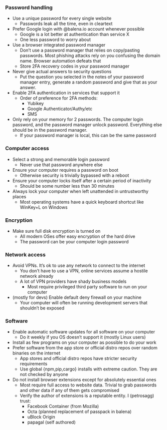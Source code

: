 
### Password handling
* Use a unique password for every single website
    * Passwords leak all the time, even in cleartext
* Prefer Google login with @balena.io account whenever possible
    * Google is a lot better at authentication than service X
    * One less password to worry about
* Use a browser integrated password manager
    * Don’t use a password manager that relies on copy/pasting passwords. Most phishing attacks rely on you confusing the domain name. Browser automation defeats that
    * Store 2FA recovery codes in your password manager
* Never give actual answers to security questions
    * Put the question you selected in the notes of your password manager entry, generate a random password and give that as your answer.
* Enable 2FA authentication in services that support it
    * Order of preference for 2FA methods:
        * Yubikey
        * Google Authenticator/Authy/etc
        * SMS
* Only rely on your memory for 2 passwords. The computer login password, and the password manager unlock password. Everything else should be in the password manager.
    * If your password manager is local, this can be the same password

### Computer access

* Select a strong and memorable login password
    * Never use that password anywhere else
* Ensure your computer requires a password on boot
    * Otherwise security is trivially bypassed with a reboot
* Ensure your computer locks itself after a certain period of inactivity
    * Should be some number less than 30 minutes
* Always lock your computer when left unattended in untrustworthy places
    * Most operating systems have a quick keyboard shortcut like WinKey+L on Windows

### Encryption

* Make sure full disk encryption is turned on
    * All modern OSes offer easy encryption of the hard drive
    * The password can be your computer login password

### Network access

* Avoid VPNs. It’s ok to use any network to connect to the internet
    * You don’t have to use a VPN, online services assume a hostile network already
    * A lot of VPN providers have shady business models
        * Most require privileged third party software to run on your computer
* (mostly for devs) Enable default deny firewall on your machine
    * Your computer will often be running development servers that shouldn’t be exposed

### Software

* Enable automatic software updates for all software on your computer
    * Do it weekly if you OS doesn’t support it (mostly Linux users)
* Install as few programs on your computer as possible to do your work
* Prefer software from the app store or official distro repos over random binaries on the internet
    * App stores and official distro repos have stricter security requirements
    * Use global {npm,pip,cargo} installs with extreme caution. They are not checked by anyone
* Do not install browser extensions except for absolutely essential ones
    * Most require full access to website data. Trivial to grab passwords and other data if any of them gets compromised
    * Verify the author of extensions is a reputable entity. I (petrosagg) trust:
        * Facebook Container (from Mozilla)
        * Octa (planned replacement of passpack in balena)
        * uBlock Origin
        * papagal (self authored)
